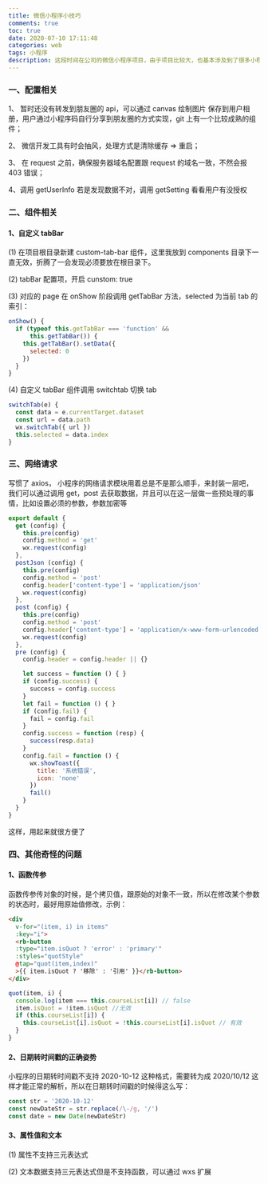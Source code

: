 ```yaml
---
title: 微信小程序小技巧
comments: true
toc: true
date: 2020-07-10 17:11:48
categories: web
tags: 小程序
description: 这段时间在公司的微信小程序项目，由于项目比较大，也基本涉及到了很多小程序的很多方面，媒体，网络请求自定义 tabBar 等等，其中遇到了一些坑，也封装了一些东西，在这里记录一下
---
```


### 一、配置相关

1、 暂时还没有转发到朋友圈的 api，可以通过 canvas 绘制图片 保存到用户相册，用户通过小程序码自行分享到朋友圈的方式实现，git 上有一个比较成熟的组件；

2、 微信开发工具有时会抽风，处理方式是清除缓存 => 重启；

3、 在 request 之前，确保服务器域名配置跟 request 的域名一致，不然会报 403 错误；

4、调用 getUserInfo 若是发现数据不对，调用 getSetting 看看用户有没授权

### 二、组件相关

#### 1、自定义 tabBar

(1) 在项目根目录新建 custom-tab-bar 组件，这里我放到 components 目录下一直无效，折腾了一会发现必须要放在根目录下。

(2) tabBar 配置项，开启 cunstom: true

(3) 对应的 page 在 onShow 阶段调用 getTabBar 方法，selected 为当前 tab 的索引：

```js
onShow() {
  if (typeof this.getTabBar === 'function' &&
      this.getTabBar()) {
    this.getTabBar().setData({
      selected: 0
    })
  }
}
```

(4) 自定义 tabBar 组件调用 switchtab 切换 tab

```js
switchTab(e) {
  const data = e.currentTarget.dataset
  const url = data.path
  wx.switchTab({ url })
  this.selected = data.index
}
```

### 三、网络请求

写惯了 axios， 小程序的网络请求模块用着总是不是那么顺手，来封装一层吧，我们可以通过调用 get，post 去获取数据，并且可以在这一层做一些预处理的事情，比如设置必须的参数，参数加密等

```js
export default {
  get (config) {
    this.pre(config)
    config.method = 'get'
    wx.request(config)
  },
  postJson (config) {
    this.pre(config)
    config.method = 'post'
    config.header['content-type'] = 'application/json'
    wx.request(config)
  },
  post (config) {
    this.pre(config)
    config.method = 'post'
    config.header['content-type'] = 'application/x-www-form-urlencoded'
    wx.request(config)
  },
  pre (config) {
    config.header = config.header || {}

    let success = function () { }
    if (config.success) {
      success = config.success
    }
    let fail = function () { }
    if (config.fail) {
      fail = config.fail
    }
    config.success = function (resp) {
      success(resp.data)
    }
    config.fail = function () {
      wx.showToast({
        title: '系统错误',
        icon: 'none'
      })
      fail()
    }
  }
}
```

这样，用起来就很方便了

### 四、其他奇怪的问题

#### 1、函数传参

函数传参传对象的时候，是个拷贝值，跟原始的对象不一致，所以在修改某个参数的状态时，最好用原始值修改，示例：

```html
<div
  v-for="(item, i) in items"
  :key="i">
  <rb-button
  :type="item.isQuot ? 'error' : 'primary'"
  :styles="quotStyle"
  @tap="quot(item,index)"
  >{{ item.isQuot ? '移除' : '引用' }}</rb-button>
</div>
```

```js
quot(item, i) {
  console.log(item === this.courseList[i]) // false
  item.isQuot = !item.isQuot //无效
  if (this.courseList[i]) {
    this.courseList[i].isQuot = !this.courseList[i].isQuot // 有效
  }
}
```

#### 2、日期转时间戳的正确姿势

小程序的日期转时间戳不支持 2020-10-12 这种格式，需要转为成 2020/10/12 这样才能正常的解析，所以在日期转时间戳的时候得这么写：

```js
const str = '2020-10-12'
const newDateStr = str.replace(/\-/g, '/')
const date = new Date(newDateStr)
```

#### 3、属性值和文本

(1) 属性不支持三元表达式

(2) 文本数据支持三元表达式但是不支持函数，可以通过 wxs 扩展